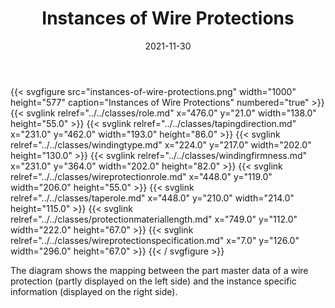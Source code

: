 ﻿---
title: Instances of Wire Protections
toc: false
type: specs
layout: diagram
date: "2021-11-30"
draft: false
specification: VEC
version: 2.0.0-rc1
documentType: "Recommendation"
elementType: Diagram
classes:
  - Role
  - TapingDirection
  - WindingType
  - WindingFirmness
  - WireProtectionRole
  - TapeRole
  - ProtectionMaterialLength
  - WireProtectionSpecification
menu:
  VEC-2.0.0-rc1:    
    parent: instances-of-components
    identifier: instances-of-components/instances-of-wire-protections
    weight: 1007008 

# Prev/next pager order (if `docs_section_pager` enabled in `params.toml`)
weight: 1007008
---
{{< svgfigure src="instances-of-wire-protections.png" width="1000" height="577" caption="Instances of Wire Protections" numbered="true" >}}
  {{< svglink relref="../../classes/role.md" x="476.0" y="21.0" width="138.0" height="55.0" >}}
  {{< svglink relref="../../classes/tapingdirection.md" x="231.0" y="462.0" width="193.0" height="86.0" >}}
  {{< svglink relref="../../classes/windingtype.md" x="224.0" y="217.0" width="202.0" height="130.0" >}}
  {{< svglink relref="../../classes/windingfirmness.md" x="231.0" y="364.0" width="202.0" height="82.0" >}}
  {{< svglink relref="../../classes/wireprotectionrole.md" x="448.0" y="119.0" width="206.0" height="55.0" >}}
  {{< svglink relref="../../classes/taperole.md" x="448.0" y="210.0" width="214.0" height="115.0" >}}
  {{< svglink relref="../../classes/protectionmateriallength.md" x="749.0" y="112.0" width="222.0" height="67.0" >}}
  {{< svglink relref="../../classes/wireprotectionspecification.md" x="7.0" y="126.0" width="296.0" height="67.0" >}}
{{< / svgfigure >}}
<p> The diagram shows the mapping between the part master data of a wire protection (partly displayed on the left side)&#160;and the instance specific information (displayed on the right side).      </p>